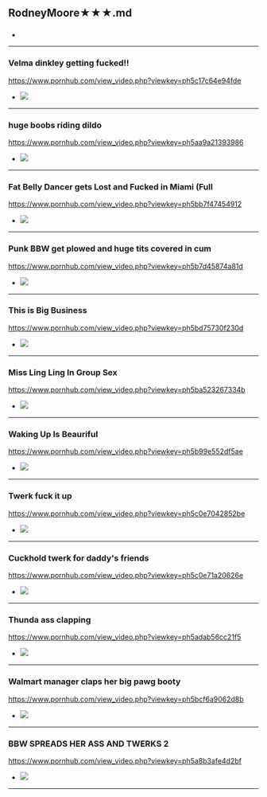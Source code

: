 ## RodneyMoore★★★.md
### 

- ![]()
---
### Velma dinkley getting fucked!!
https://www.pornhub.com/view_video.php?viewkey=ph5c17c64e94fde
- ![](https://ci.phncdn.com/videos/201812/17/197183231/original/(m=ecuKGgaaaa)(mh=MYM0-iQW5iD7Y3b1)13.jpg)
---
### huge boobs riding dildo
https://www.pornhub.com/view_video.php?viewkey=ph5aa9a21393986
- ![](https://di.phncdn.com/videos/201803/14/158158582/original/(m=ecuKGgaaaa)(mh=Q8uEqulcM0i--Tsn)9.jpg)
---
### Fat Belly Dancer gets Lost and Fucked in Miami (Full
https://www.pornhub.com/view_video.php?viewkey=ph5bb7f47454912
- ![](https://di.phncdn.com/videos/201810/05/186211421/original/(m=ecuKGgaaaa)(mh=Uxg_43sR2M5Dam_F)5.jpg)
---
### Punk BBW get plowed and huge tits covered in cum
https://www.pornhub.com/view_video.php?viewkey=ph5b7d45874a81d
- ![](https://di.phncdn.com/videos/201808/22/179663891/original/(m=ecuKGgaaaa)(mh=_6Ar-CiOFe7ln47L)6.jpg)
---
### This is Big Business
https://www.pornhub.com/view_video.php?viewkey=ph5bd75730f230d
- ![](https://di.phncdn.com/videos/201810/29/189678211/original/(m=ecuKGgaaaa)(mh=LGi14_VufieIUCof)4.jpg)
---
### Miss Ling Ling In Group Sex
https://www.pornhub.com/view_video.php?viewkey=ph5ba523267334b
- ![](https://di.phncdn.com/videos/201809/21/183975841/original/(m=ecuKGgaaaa)(mh=E0h7w0J-qOElGlhD)15.jpg)
---
### Waking Up Is Beauriful
https://www.pornhub.com/view_video.php?viewkey=ph5b99e552df5ae
- ![](https://di.phncdn.com/videos/201809/13/182690151/original/(m=ecuKGgaaaa)(mh=e5R9knGOeGWZb9Mn)15.jpg)
---
### Twerk fuck it up
https://www.pornhub.com/view_video.php?viewkey=ph5c0e7042852be
- ![](https://ci.phncdn.com/videos/201812/10/196043621/original/(m=ecuKGgaaaa)(mh=hOmH7AcatJoWdy-8)6.jpg)
---
### Cuckhold twerk for daddy's friends
https://www.pornhub.com/view_video.php?viewkey=ph5c0e71a20626e
- ![](https://ci.phncdn.com/videos/201812/10/196044301/original/(m=ecuKGgaaaa)(mh=qEliEXN4IZG8PMC4)8.jpg)
---
### Thunda ass clapping
https://www.pornhub.com/view_video.php?viewkey=ph5adab56cc21f5
- ![](https://ci.phncdn.com/videos/201804/21/162893852/original/(m=ecuKGgaaaa)(mh=RSYoDYIVR-ZRYKeV)9.jpg)
---
### Walmart manager claps her big pawg booty
https://www.pornhub.com/view_video.php?viewkey=ph5bcf6a9062d8b
- ![](https://ci.phncdn.com/videos/201810/23/188794891/original/(m=ecuKGgaaaa)(mh=4wi_KBllDbd3uFhI)2.jpg)
---
### BBW SPREADS HER ASS AND TWERKS 2
https://www.pornhub.com/view_video.php?viewkey=ph5a8b3afe4d2bf
- ![](https://ci.phncdn.com/videos/201802/19/155268122/original/(m=ecuKGgaaaa)(mh=8uqYlSSZ5rySPCIs)2.jpg)
---
